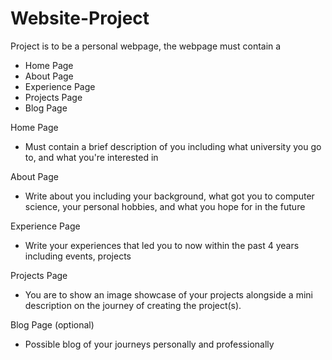 # Website-Project

Project is to be a personal webpage, the webpage must contain a

- Home Page
- About Page
- Experience Page
- Projects Page
- Blog Page

Home Page
- Must contain a brief description of you including what university you go to, and what you're interested in

About Page
- Write about you including your background, what got you to computer science, your personal hobbies, and what you hope for in the future

Experience Page
- Write your experiences that led you to now within the past 4 years including events, projects

Projects Page
- You are to show an image showcase of your projects alongside a mini description on the journey of creating the project(s).

Blog Page (optional)
- Possible blog of your journeys personally and professionally
